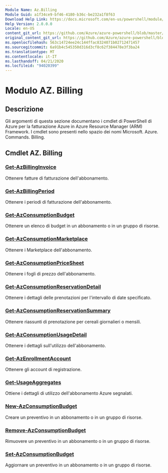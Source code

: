 ```yaml
---
Module Name: Az.Billing
Module Guid: a1f34ce9-bf46-4180-b36c-be232a1f8f63
Download Help Link: https://docs.microsoft.com/en-us/powershell/module/az.billing
Help Version: 2.0.0.0
Locale: en-US
content_git_url: https://github.com/Azure/azure-powershell/blob/master/src/Billing/Billing/help/Az.Billing.md
original_content_git_url: https://github.com/Azure/azure-powershell/blob/master/src/Billing/Billing/help/Az.Billing.md
ms.openlocfilehash: 563c14724ee24c144ffac8324071b02712471457
ms.sourcegitcommit: 6a91b4c545350d316d3cf8c62f384478e3f3ba24
ms.translationtype: MT
ms.contentlocale: it-IT
ms.lasthandoff: 04/21/2020
ms.locfileid: "94020399"
---
```

# Modulo AZ. Billing
## Descrizione
Gli argomenti di questa sezione documentano i cmdlet di PowerShell di Azure per la fatturazione Azure in Azure Resource Manager (ARM) Framework. I cmdlet sono presenti nello spazio dei nomi Microsoft. Azure. Commands. Billing.

## Cmdlet AZ. Billing
### [Get-AzBillingInvoice](Get-AzBillingInvoice.md)
Ottenere fatture di fatturazione dell'abbonamento.

### [Get-AzBillingPeriod](Get-AzBillingPeriod.md)
Ottenere i periodi di fatturazione dell'abbonamento.

### [Get-AzConsumptionBudget](Get-AzConsumptionBudget.md)
Ottenere un elenco di budget in un abbonamento o in un gruppo di risorse.

### [Get-AzConsumptionMarketplace](Get-AzConsumptionMarketplace.md)
Ottenere i Marketplace dell'abbonamento.

### [Get-AzConsumptionPriceSheet](Get-AzConsumptionPriceSheet.md)
Ottenere i fogli di prezzo dell'abbonamento.

### [Get-AzConsumptionReservationDetail](Get-AzConsumptionReservationDetail.md)
Ottenere i dettagli delle prenotazioni per l'intervallo di date specificato.

### [Get-AzConsumptionReservationSummary](Get-AzConsumptionReservationSummary.md)
Ottenere riassunti di prenotazione per cereali giornalieri o mensili.

### [Get-AzConsumptionUsageDetail](Get-AzConsumptionUsageDetail.md)
Ottenere i dettagli sull'utilizzo dell'abbonamento.

### [Get-AzEnrollmentAccount](Get-AzEnrollmentAccount.md)
Ottenere gli account di registrazione.

### [Get-UsageAggregates](Get-UsageAggregates.md)
Ottiene i dettagli di utilizzo dell'abbonamento Azure segnalati.

### [New-AzConsumptionBudget](New-AzConsumptionBudget.md)
Creare un preventivo in un abbonamento o in un gruppo di risorse.

### [Remove-AzConsumptionBudget](Remove-AzConsumptionBudget.md)
Rimuovere un preventivo in un abbonamento o in un gruppo di risorse.

### [Set-AzConsumptionBudget](Set-AzConsumptionBudget.md)
Aggiornare un preventivo in un abbonamento o in un gruppo di risorse.

